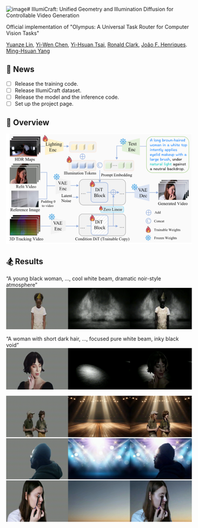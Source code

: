 ![image](https://github.com/user-attachments/assets/29e03181-e389-4a77-b247-26d896f300e1)# IllumiCraft: Unified Geometry and Illumination Diffusion for Controllable Video Generation  <br />

Official implementation of "Olympus: A Universal Task Router for Computer Vision Tasks" 

[Yuanze Lin](https://yuanze-lin.me/), [Yi-Wen Chen](https://wenz116.github.io/), [Yi-Hsuan Tsai](https://sites.google.com/site/yihsuantsai/), [Ronald Clark](https://www.ron-clark.com/), [João F. Henriques](https://www.robots.ox.ac.uk/~joao/). [Ming-Hsuan Yang](https://faculty.ucmerced.edu/mhyang/)

## :mega:  News
- [ ] Release the training code.
- [ ] Release IllumiCraft dataset.
- [ ] Release the model and the inference code.
- [ ] Set up the project page.
  
## :low_brightness: Overview 

![image](https://github.com/yuanze-lin/IllumiCraft/blob/main/assets/framework.png)

## :snowboarder: Results
“A young black woman, …, cool white beam, dramatic noir-style atmosphere”
![image](https://github.com/yuanze-lin/IllumiCraft/blob/main/examples/1.gif)

“A woman with short dark hair, …, focused pure white beam, inky black void”
![image](https://github.com/yuanze-lin/IllumiCraft/blob/main/examples/2.gif)

![image](https://github.com/yuanze-lin/IllumiCraft/blob/main/examples/3.gif)
![image](https://github.com/yuanze-lin/IllumiCraft/blob/main/examples/4.gif)
![image](https://github.com/yuanze-lin/IllumiCraft/blob/main/examples/5.gif)

